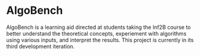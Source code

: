 # AlgoBench
AlgoBench is a learning aid directed at students taking the Inf2B course to better understand the theoretical concepts, experiement with algorithms using various inputs, and interpret the results. This project is currently in its third development iteration.
